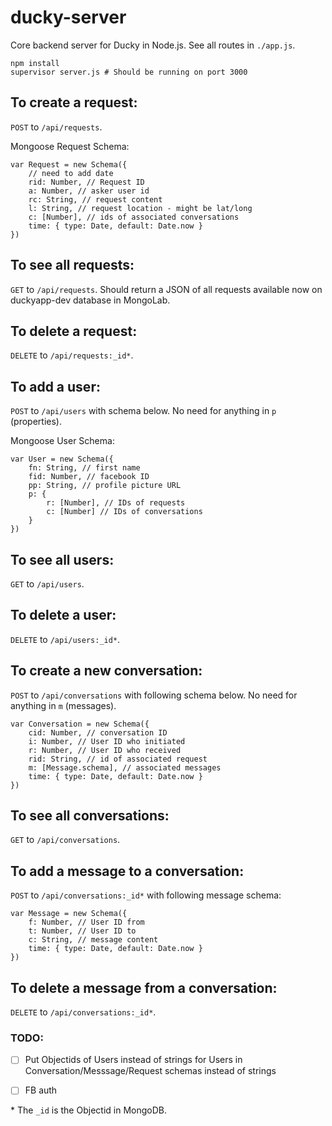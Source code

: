 # ducky-server

Core backend server for Ducky in Node.js. See all routes in ```./app.js```.

```
npm install
supervisor server.js # Should be running on port 3000
```

## To create a request:

```POST``` to ```/api/requests```.

Mongoose Request Schema:
```
var Request = new Schema({
	// need to add date
	rid: Number, // Request ID
	a: Number, // asker user id
	rc: String, // request content
	l: String, // request location - might be lat/long
	c: [Number], // ids of associated conversations
	time: { type: Date, default: Date.now }
})
```

## To see all requests:

```GET``` to ```/api/requests```. Should return a JSON of all requests available now on duckyapp-dev database in MongoLab.

## To delete a request:

```DELETE``` to ```/api/requests:_id*```. 

## To add a user:

```POST``` to ```/api/users``` with schema below. No need for anything in ```p``` (properties).

Mongoose User Schema:
```
var User = new Schema({
	fn: String, // first name
	fid: Number, // facebook ID
	pp: String, // profile picture URL
	p: {
		r: [Number], // IDs of requests
		c: [Number] // IDs of conversations
	}
})
```

## To see all users:
```GET``` to ```/api/users```.

## To delete a user:
```DELETE``` to ```/api/users:_id*```. 

## To create a new conversation:
```POST``` to ```/api/conversations``` with following schema below. No need for anything in ```m``` (messages).

```
var Conversation = new Schema({
	cid: Number, // conversation ID
	i: Number, // User ID who initiated
	r: Number, // User ID who received
	rid: String, // id of associated request
	m: [Message.schema], // associated messages
	time: { type: Date, default: Date.now }
})
```

## To see all conversations:
```GET``` to ```/api/conversations```.

## To add a message to a conversation:
```POST``` to ```/api/conversations:_id*``` with following message schema:

```
var Message = new Schema({
	f: Number, // User ID from
	t: Number, // User ID to
	c: String, // message content
	time: { type: Date, default: Date.now }
})
```

## To delete a message from a conversation:
```DELETE``` to ```/api/conversations:_id*```. 

### TODO:
- [ ] Put Objectids of Users instead of strings for Users in Conversation/Messsage/Request schemas instead of strings
- [ ] FB auth


\* The ```_id``` is the Objectid in MongoDB.
